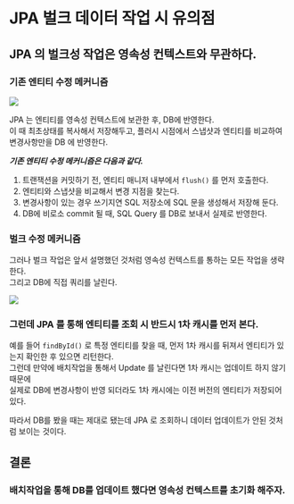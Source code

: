 # JPA 벌크 데이터 작업 시 유의점

## JPA 의 벌크성 작업은 영속성 컨텍스트와 무관하다.

### 기존 엔티티 수정 메커니즘

![](../../../../../Desktop/jpa-persistent-dirty-checking.png)


JPA 는 엔티티를 영속성 컨텍스트에 보관한 후, DB에 반영한다. </br>
이 때 최초상태를 복사해서 저장해두고, 플러시 시점에서 스냅샷과 엔티티를 비교하여 변경사항만을 DB 에 반영한다.</br>

_**기존 엔티티 수정 메커니즘은 다음과 같다.**_
1. 트랜잭션을 커밋하기 전, 엔티티 매니저 내부에서 `flush()` 를 먼저 호출한다.
2. 엔티티와 스냅샷을 비교해서 변경 지점을 찾는다.
3. 변경사항이 있는 경우 쓰기지연 SQL 저장소에 SQL 문을 생성해서 저장해 둔다.
4. DB에 비로소 commit 될 때, SQL Query 를 DB로 보내서 실제로 반영한다.


### 벌크 수정 메커니즘

그러나 벌크 작업은 앞서 설명했던 것처럼 영속성 컨텍스트를 통하는 모든 작업을 생략한다.</br>
그리고 DB에 직접 쿼리를 날린다.

![](../../../../../Desktop/jpa-bulk.png)

### 그런데 JPA 를 통해 엔티티를 조회 시 반드시 1차 캐시를 먼저 본다.

예를 들어 `findById()` 로 특정 엔티티를 찾을 때, 먼저 1차 캐시를 뒤져서 엔티티가 있는지 확인한 후 있으면 리턴한다.</br>
그런데 만약에 배치작업을 통해서 Update 를 날린다면 1차 캐시는 업데이트 하지 않기 때문에</br>
실제로 DB에 변경사항이 반영 되더라도 1차 캐시에는 이전 버전의 엔티티가 저장되어 있다.</br>

따라서 DB를 봤을 때는 제대로 됐는데 JPA 로 조회하니 데이터 업데이트가 안된 것처럼 보이는 것이다.

## 결론 
### 배치작업을 통해 DB를 업데이트 했다면 영속성 컨텍스트를 초기화 해주자.
